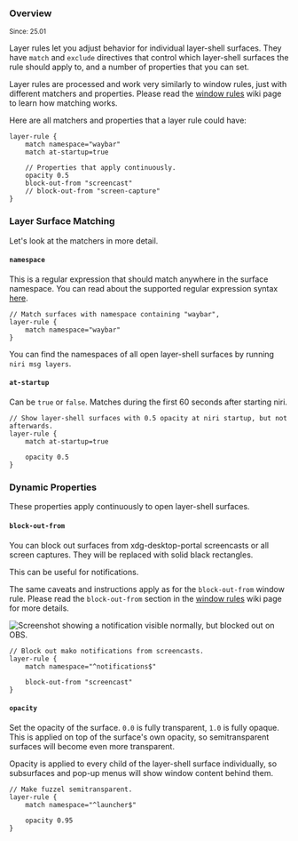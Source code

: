 ### Overview

<sup>Since: 25.01</sup>

Layer rules let you adjust behavior for individual layer-shell surfaces.
They have `match` and `exclude` directives that control which layer-shell surfaces the rule should apply to, and a number of properties that you can set.

Layer rules are processed and work very similarly to window rules, just with different matchers and properties.
Please read the [window rules](./Configuration:-Window-Rules.md) wiki page to learn how matching works.

Here are all matchers and properties that a layer rule could have:

```kdl
layer-rule {
    match namespace="waybar"
    match at-startup=true

    // Properties that apply continuously.
    opacity 0.5
    block-out-from "screencast"
    // block-out-from "screen-capture"
}
```

### Layer Surface Matching

Let's look at the matchers in more detail.

#### `namespace`

This is a regular expression that should match anywhere in the surface namespace.
You can read about the supported regular expression syntax [here](https://docs.rs/regex/latest/regex/#syntax).

```kdl
// Match surfaces with namespace containing "waybar",
layer-rule {
    match namespace="waybar"
}
```

You can find the namespaces of all open layer-shell surfaces by running `niri msg layers`.

#### `at-startup`

Can be `true` or `false`.
Matches during the first 60 seconds after starting niri.

```kdl
// Show layer-shell surfaces with 0.5 opacity at niri startup, but not afterwards.
layer-rule {
    match at-startup=true

    opacity 0.5
}
```

### Dynamic Properties

These properties apply continuously to open layer-shell surfaces.

#### `block-out-from`

You can block out surfaces from xdg-desktop-portal screencasts or all screen captures.
They will be replaced with solid black rectangles.

This can be useful for notifications.

The same caveats and instructions apply as for the `block-out-from` window rule.
Please read the `block-out-from` section in the [window rules](./Configuration:-Window-Rules.md) wiki page for more details.

![Screenshot showing a notification visible normally, but blocked out on OBS.](./img/layer-block-out-from-screencast.png)

```kdl
// Block out mako notifications from screencasts.
layer-rule {
    match namespace="^notifications$"

    block-out-from "screencast"
}
```

#### `opacity`

Set the opacity of the surface.
`0.0` is fully transparent, `1.0` is fully opaque.
This is applied on top of the surface's own opacity, so semitransparent surfaces will become even more transparent.

Opacity is applied to every child of the layer-shell surface individually, so subsurfaces and pop-up menus will show window content behind them.

```kdl
// Make fuzzel semitransparent.
layer-rule {
    match namespace="^launcher$"

    opacity 0.95
}
```
